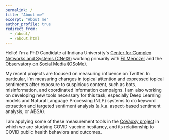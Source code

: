 ```yaml
---
permalink: /
title: "About me"
excerpt: "About me"
author_profile: true
redirect_from: 
  - /about/
  - /about.html
---
```


Hello! I'm a PhD Candidate at Indiana University's [Center for Complex Networks and Systems (CNetS)](https://cnets.indiana.edu/phd/) working primarily with [Fil Menczer](http://cnets.indiana.edu/fil/) and the [Observatory on Social Media (OSoMe)](https://osome.iuni.iu.edu/).

My recent projects are focused on measuring influence on Twitter. In particular, I'm measuring changes in topical attention and expressed topical sentiments after exposure to suspicious content, such as bots, misinformation, and coordinated information campaigns.  I am also working on developing new tools necessary for this task, especially Deep Learning models and Natural Language Processing (NLP) systems to do keyword extraction and targeted sentiment analysis (a.k.a. aspect-based sentiment analysis, or ABSA). 

I am applying some of these measurement tools in the [CoVaxxy project](https://osome.iu.edu/tools/covaxxy) in which we are studying COVID vaccine hesitancy, and its relationship to COVID public health behaviors and outcomes.
